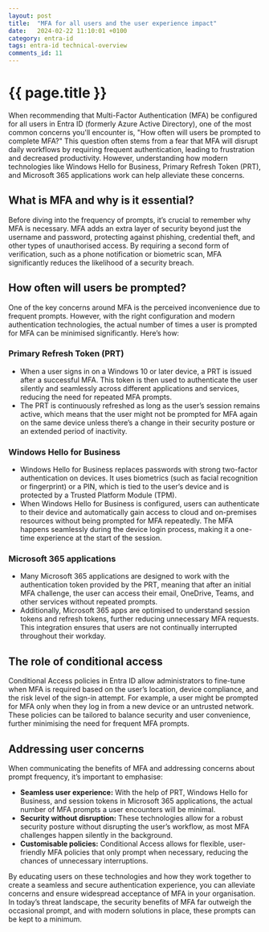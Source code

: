 ```yaml
---
layout: post
title:  "MFA for all users and the user experience impact"
date:   2024-02-22 11:10:01 +0100
category: entra-id
tags: entra-id technical-overview
comments_id: 11
---
```

<h1>{{ page.title }}</h1>

When recommending that Multi-Factor Authentication (MFA) be configured for all users in Entra ID (formerly Azure Active Directory), one of the most common concerns you'll encounter is, "How often will users be prompted to complete MFA?" This question often stems from a fear that MFA will disrupt daily workflows by requiring frequent authentication, leading to frustration and decreased productivity. However, understanding how modern technologies like Windows Hello for Business, Primary Refresh Token (PRT), and Microsoft 365 applications work can help alleviate these concerns.

## What is MFA and why is it essential?

Before diving into the frequency of prompts, it’s crucial to remember why MFA is necessary. MFA adds an extra layer of security beyond just the username and password, protecting against phishing, credential theft, and other types of unauthorised access. By requiring a second form of verification, such as a phone notification or biometric scan, MFA significantly reduces the likelihood of a security breach.

## How often will users be prompted?

One of the key concerns around MFA is the perceived inconvenience due to frequent prompts. However, with the right configuration and modern authentication technologies, the actual number of times a user is prompted for MFA can be minimised significantly. Here’s how:

### Primary Refresh Token (PRT)

- When a user signs in on a Windows 10 or later device, a PRT is issued after a successful MFA. This token is then used to authenticate the user silently and seamlessly across different applications and services, reducing the need for repeated MFA prompts.
- The PRT is continuously refreshed as long as the user’s session remains active, which means that the user might not be prompted for MFA again on the same device unless there’s a change in their security posture or an extended period of inactivity.

### Windows Hello for Business

- Windows Hello for Business replaces passwords with strong two-factor authentication on devices. It uses biometrics (such as facial recognition or fingerprint) or a PIN, which is tied to the user’s device and is protected by a Trusted Platform Module (TPM).
- When Windows Hello for Business is configured, users can authenticate to their device and automatically gain access to cloud and on-premises resources without being prompted for MFA repeatedly. The MFA happens seamlessly during the device login process, making it a one-time experience at the start of the session.

### Microsoft 365 applications

- Many Microsoft 365 applications are designed to work with the authentication token provided by the PRT, meaning that after an initial MFA challenge, the user can access their email, OneDrive, Teams, and other services without repeated prompts.
- Additionally, Microsoft 365 apps are optimised to understand session tokens and refresh tokens, further reducing unnecessary MFA requests. This integration ensures that users are not continually interrupted throughout their workday.

## The role of conditional access

Conditional Access policies in Entra ID allow administrators to fine-tune when MFA is required based on the user’s location, device compliance, and the risk level of the sign-in attempt. For example, a user might be prompted for MFA only when they log in from a new device or an untrusted network. These policies can be tailored to balance security and user convenience, further minimising the need for frequent MFA prompts.

## Addressing user concerns

When communicating the benefits of MFA and addressing concerns about prompt frequency, it’s important to emphasise:

- **Seamless user experience:** With the help of PRT, Windows Hello for Business, and session tokens in Microsoft 365 applications, the actual number of MFA prompts a user encounters will be minimal.
- **Security without disruption:** These technologies allow for a robust security posture without disrupting the user’s workflow, as most MFA challenges happen silently in the background.
- **Customisable policies:** Conditional Access allows for flexible, user-friendly MFA policies that only prompt when necessary, reducing the chances of unnecessary interruptions.

By educating users on these technologies and how they work together to create a seamless and secure authentication experience, you can alleviate concerns and ensure widespread acceptance of MFA in your organisation. In today’s threat landscape, the security benefits of MFA far outweigh the occasional prompt, and with modern solutions in place, these prompts can be kept to a minimum.
